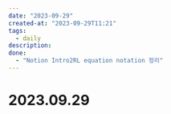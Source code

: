 ```yaml
---
date: "2023-09-29"
created-at: "2023-09-29T11:21"
tags:
  - daily
description: 
done:
  - "Notion Intro2RL equation notation 정리"
---
```

# 2023.09.29
